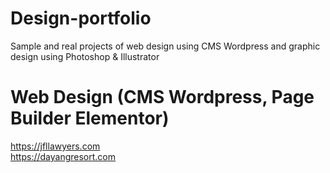 # Design-portfolio
Sample and real projects of web design using CMS Wordpress and graphic design using Photoshop &amp; Illustrator

# Web Design (CMS Wordpress, Page Builder Elementor)
https://jfllawyers.com <br/>
https://dayangresort.com

